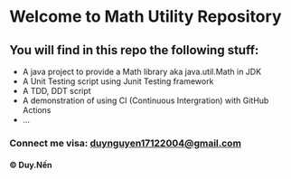 # Welcome to Math Utility Repository

## You will find in this repo the following stuff:

* A java project to provide a Math library aka java.util.Math in JDK
* A Unit Testing script using Junit Testing framework
* A TDD, DDT script
* A demonstration of using CI (Continuous Intergration) with GitHub Actions
* ...
### Connect me visa: duynguyen17122004@gmail.com

#### &#169; Duy.Nến
